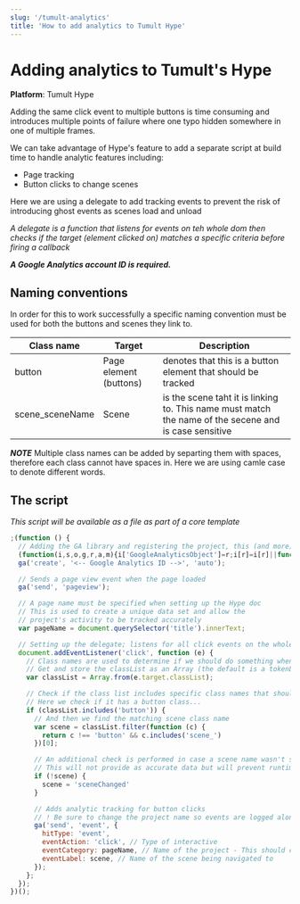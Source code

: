 ```yaml
---
slug: '/tumult-analytics'
title: 'How to add analytics to Tumult Hype'
---
```


# Adding analytics to Tumult's Hype

**Platform**: Tumult Hype

Adding the same click event to multiple buttons is time consuming and introduces multiple points of failure where one typo hidden somewhere in one of multiple frames. 

We can take advantage of Hype's feature to add a separate script at build time to handle analytic features including:

- Page tracking
- Button clicks to change scenes

Here we are using a delegate to add tracking events to prevent the risk of introducing ghost events as scenes load and unload

_A delegate is a function that listens for events on teh whole dom then checks if the target (element clicked on) matches a specific criteria before firing a callback_

_**A Google Analytics account ID is required.**_


## Naming conventions
In order for this to work successfully a specific naming convention must be used for both the buttons and scenes they link to.

| Class name     | Target                 | Description |
| -------------- | -----------------------| ----------- |
| button         | Page element (buttons) | denotes that this is a button element that should be tracked |
|scene_sceneName | Scene                  | is the scene taht it is linking to. This name must match the name of the secene and is case sensitive |


_**NOTE**_ Multiple class names can be added by separting them with spaces, therefore each class cannot have spaces in. Here we are using camle case to denote different words.


## The script
_This script will be available as a file as part of a core template_

```javascript
;(function () {
  // Adding the GA library and registering the project, this (and more) is available from the GA docs
  (function(i,s,o,g,r,a,m){i['GoogleAnalyticsObject']=r;i[r]=i[r]||function(){(i[r].q=i[r].q||[]).push(arguments)},i[r].l=1*new Date();a=s.createElement(o),m=s.getElementsByTagName(o)[0];a.async=1;a.src=g;m.parentNode.insertBefore(a,m)})(window,document,'script','https://www.google-analytics.com/analytics.js','ga');
  ga('create', '<-- Google Analytics ID -->', 'auto');

  // Sends a page view event when the page loaded
  ga('send', 'pageview');

  // A page name must be specified when setting up the Hype doc
  // This is used to create a unique data set and allow the
  // project's activity to be tracked accurately
  var pageName = document.querySelector('title').innerText;

  // Setting up the delegate; listens for all click events on the whole document
  document.addEventListener('click', function (e) {
    // Class names are used to determine if we should do something when that element is clicked. 
    // Get and store the classList as an Array (the default is a tokenList) for the element clicked
    var classList = Array.from(e.target.classList);

    // Check if the class list includes specific class names that should trigger events and fire it
    // Here we check if it has a button class...
    if (classList.includes('button')) {
      // And then we find the matching scene class name
      var scene = classList.filter(function (c) {
        return c !== 'button' && c.includes('scene_')
      })[0];

      // An additional check is performed in case a scene name wasn't specified and a placeholder is added.
      // This will not provide as accurate data but will prevent runtime errors or datal-oss
      if (!scene) {
        scene = 'sceneChanged'
      }

      // Adds analytic tracking for button clicks
      // ! Be sure to change the project name so events are logged alongside it
      ga('send', 'event', {
        hitType: 'event', 
        eventAction: 'click', // Type of interactive
        eventCategory: pageName, // Name of the project - This should changed for each project
        eventLabel: scene, // Name of the scene being navigated to
      });
    };
  });
})();
```